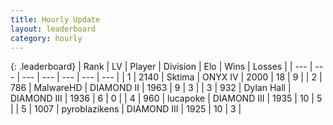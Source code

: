 ```yaml
---
title: Hourly Update
layout: leaderboard
category: hourly
---
```


{: .leaderboard}
| Rank | LV | Player | Division | Elo | Wins | Losses |
| --- | --- | --- | --- | --- | --- | --- |
| <span data-change="0">1</span> | 2140 | <span title="ID: 353063">Sktima</span> | ONYX IV | <span data-change="0">2000</span> | <span data-change="0">18</span> | <span data-change="0">9</span> |
| <span data-change="0">2</span> | 786 | <span title="ID: 261794">MalwareHD</span> | DIAMOND II | <span data-change="0">1963</span> | <span data-change="0">9</span> | <span data-change="0">3</span> |
| <span data-change="0">3</span> | 932 | <span title="ID: 174294">Dylan Hall</span> | DIAMOND III | <span data-change="0">1936</span> | <span data-change="0">6</span> | <span data-change="0">0</span> |
| <span data-change="1">4</span> | 960 | <span title="ID: 41925">lucapoke</span> | DIAMOND III | <span data-change="0">1935</span> | <span data-change="0">10</span> | <span data-change="0">5</span> |
| <span data-change="-1">5</span> | 1007 | <span title="ID: 143220">pyroblazikens</span> | DIAMOND III | <span data-change="-11">1925</span> | <span data-change="0">10</span> | <span data-change="1">3</span> |